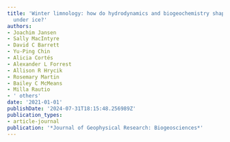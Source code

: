 ```yaml
---
title: 'Winter limnology: how do hydrodynamics and biogeochemistry shape ecosystems
  under ice?'
authors:
- Joachim Jansen
- Sally MacIntyre
- David C Barrett
- Yu-Ping Chin
- Alicia Cortés
- Alexander L Forrest
- Allison R Hrycik
- Rosemary Martin
- Bailey C McMeans
- Milla Rautio
- ' others'
date: '2021-01-01'
publishDate: '2024-07-31T18:15:48.256989Z'
publication_types:
- article-journal
publication: '*Journal of Geophysical Research: Biogeosciences*'
---
```

